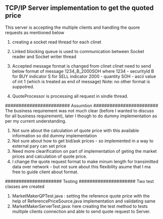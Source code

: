 
## TCP/IP Server implementation to get the quoted price

This server is accepting the multiple clients and handling the quore requests as mentioned below
1. creating a socket read thread for each clinet
2. Linked blocking queue is used to communication between Socket reader and Socket writer thread
3. Accepted message format is changed from clinet
       clinet need to send below format of message
       1234_B_2000SOH
       where 1234 - securityId
             B for BUY indicator S for SELL indicator
             2000 - quantity
             SOH - ascii value of int 1 (which is treated as end of message)
     Note: no other format is suppotred.
     
 4. QuoteProcessor is processing all request in sindle thread.
 
 ########################
 Assumtion
 ########################
 The business requirement was not much clear (before I wanted to discuss for all business requirement), 
 later I though to do dummy implementation as per my current understanding.
 
 1. Not sure about the calculation of quote price with this available information so did dummy implementation
 2. Not sure about how to get bid/ask prices - so implemented in a way to external pary can set price
 3. Need more clearification on part of implementation of geting the market prices and calculation of quote price.
 4. I change the quote request format to make minum length for transimitted data over network - but not sure about this flexibility
    asume that I ma free to guide client about format.
    
 
 #####################
 Testing
 #####################
 Two test classes are created
 
 1. MarketMakerQPTest.java :  setting the reference quote price with the help of ReferencePriceSource.java implementation
    and validating same 
 2. MarketMakerServerTest.java: here creating the test method to tests multiple clients connection and able to send quote request to Server.
